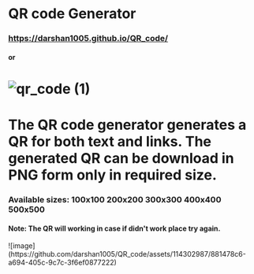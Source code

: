 # QR code Generator
### https://darshan1005.github.io/QR_code/
#### or
# ![qr_code (1)](https://github.com/darshan1005/QR_code/assets/114302987/3d0024d3-48d8-4969-bf9d-4c1e09c8e909)
# The QR code generator generates a QR for both text and links. The generated QR can be download in PNG form only in required size.
### Available sizes: 100x100 200x200 300x300 400x400 500x500
#### Note: The QR will working in case if didn't work place try again.
<p>![image](https://github.com/darshan1005/QR_code/assets/114302987/881478c6-a694-405c-9c7c-3f6ef0877222)</p>
